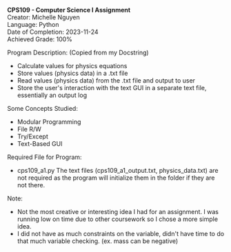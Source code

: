 **CPS109 - Computer Science I Assignment**\
Creator: Michelle Nguyen\
Language: Python\
Date of Completion: 2023-11-24\
Achieved Grade: 100%

Program Description: (Copied from my Docstring)
- Calculate values for physics equations
- Store values (physics data) in a .txt file
- Read values (physics data) from the .txt file and output to user
- Store the user's interaction with the text GUI in a separate text file, essentially an output log

Some Concepts Studied:
- Modular Programming
- File R/W
- Try/Except
- Text-Based GUI

Required File for Program:
- cps109_a1.py
The text files (cps109_a1_output.txt, physics_data.txt) are not required as the program will initialize them in the folder if they are not there.

Note:
- Not the most creative or interesting idea I had for an assignment. I was running low on time due to other coursework so I chose a more simple idea.
- I did not have as much constraints on the variable, didn't have time to do that much variable checking. (ex. mass can be negative)
